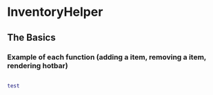 # InventoryHelper

## The Basics
### Example of each function (adding a item, removing a item, rendering hotbar)
``` Lua

test
```
